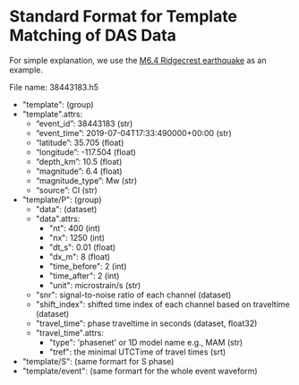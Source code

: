 # Standard Format for Template Matching of DAS Data

For simple explanation, we use the [M6.4 Ridgecrest earthquake](https://earthquake.usgs.gov/earthquakes/eventpage/ci38443183/executive) as an example. 

File name: 38443183.h5

- "template": (group)
- "template".attrs:
	- “event_id”: 38443183 (str)
	- “event_time”: 2019-07-04T17:33:490000+00:00 (str)
	- “latitude”: 35.705 (float)
	- “longitude”: -117.504 (float)
	- “depth_km”: 10.5 (float)
	- “magnitude”: 6.4 (float)
	- “magnitude_type”: Mw (str)
	- “source”: CI (str)
- "template/P": (group)
	- "data": (dataset)
	- "data".attrs:
		- "nt": 400 (int)
		- "nx": 1250 (int)
		- "dt_s": 0.01 (float)
		- "dx_m": 8 (float)
		- "time_before": 2 (int)
		- "time_after": 2 (int)
		- "unit": microstrain/s (str)
	- "snr": signal-to-noise ratio of each channel (dataset)
	- "shift_index": shifted time index of each channel based on traveltime (dataset)
	- "travel_time": phase traveltime in seconds (dataset, float32)
	- "travel_time".attrs:
		- "type": 'phasenet' or 1D model name e.g., MAM (str)
		- "tref": the minimal UTCTime of travel times (srt)
- "template/S": (same formart for S phase) 
- "template/event": (same formart for the whole event waveform)

